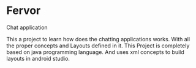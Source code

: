 # Fervor
Chat application

This a project to learn how does the chatting applications works.
With all the proper concepts and Layouts defined in it.
This Project is completely based on java programming language.
And uses xml concepts to build layouts in android studio.
